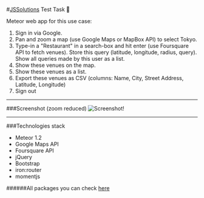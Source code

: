 #[JSSolutions](http://jssolutionsdev.com/ "JSSolutions Homepage") Test Task :pray:

Meteor web app for this use case:

1. Sign in via Google.
2. Pan and zoom a map (use Google Maps or MapBox API) to select Tokyo.
3. Type-in a "Restaurant" in a search-box and hit enter (use Foursquare API to fetch venues). Store this query (latitude, longitude, radius, query). Show all queries made by this user as a list.
4. Show these venues on the map.
5. Show these venues as a list.
6. Export these venues as CSV (columns: Name, City, Street Address, Latitude, Longitude)
7. Sign out


---

###Screenshot (zoom reduced)
![Screenshot!](http://i66.tinypic.com/10i9rhc.png)

---

###Technologies stack
* Meteor 1.2
* Google Maps API
* Foursquare API
* jQuery
* Bootstrap
* iron:router
* momentjs

######All packages you can check [here](https://github.com/CandyOgre/solutions-test/blob/master/.meteor/packages)
